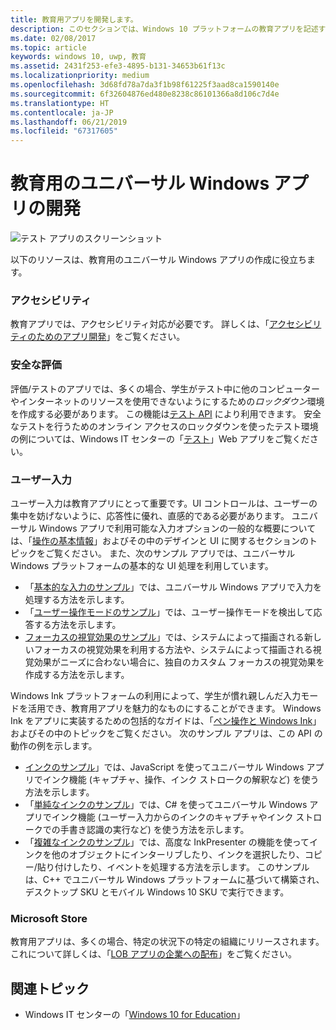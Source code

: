 ```yaml
---
title: 教育用アプリを開発します。
description: このセクションでは、Windows 10 プラットフォームの教育アプリを記述するときに利用できるユニバーサル Windows アプリのリソースについて説明します。
ms.date: 02/08/2017
ms.topic: article
keywords: windows 10, uwp, 教育
ms.assetid: 2431f253-efe3-4895-b131-34653b61f13c
ms.localizationpriority: medium
ms.openlocfilehash: 3d68fd78a7da3f1b98f61225f3aad8ca1590140e
ms.sourcegitcommit: 6f32604876ed480e8238c86101366a8d106c7d4e
ms.translationtype: HT
ms.contentlocale: ja-JP
ms.lasthandoff: 06/21/2019
ms.locfileid: "67317605"
---
```

# <a name="develop-universal-windows-apps-for-education"></a>教育用のユニバーサル Windows アプリの開発
![テスト アプリのスクリーンショット](images/take-a-test-screen-small.png)

以下のリソースは、教育用のユニバーサル Windows アプリの作成に役立ちます。

### <a name="accessibility"></a>アクセシビリティ
教育アプリでは、アクセシビリティ対応が必要です。 詳しくは、「[アクセシビリティのためのアプリ開発](https://developer.microsoft.com/windows/accessible-apps)」をご覧ください。


### <a name="secure-assessments"></a>安全な評価
評価/テストのアプリでは、多くの場合、学生がテスト中に他のコンピューターやインターネットのリソースを使用できないようにするための*ロックダウン*環境を作成する必要があります。 この機能は[テスト API](take-a-test-api.md) により利用できます。 安全なテストを行うためのオンライン アクセスのロックダウンを使ったテスト環境の例については、Windows IT センターの「[テスト](https://docs.microsoft.com/education/windows/take-tests-in-windows-10)」Web アプリをご覧ください。

### <a name="user-input"></a>ユーザー入力
ユーザー入力は教育アプリにとって重要です。UI コントロールは、ユーザーの集中を妨げないように、応答性に優れ、直感的である必要があります。 ユニバーサル Windows アプリで利用可能な入力オプションの一般的な概要については、「[操作の基本情報](https://docs.microsoft.com/windows/uwp/design/input/input-primer)」およびその中のデザインと UI に関するセクションのトピックをご覧ください。 また、次のサンプル アプリでは、ユニバーサル Windows プラットフォームの基本的な UI 処理を利用しています。
- 「[基本的な入力のサンプル](https://github.com/Microsoft/Windows-universal-samples/tree/master/Samples/BasicInput)」では、ユニバーサル Windows アプリで入力を処理する方法を示します。
- 「[ユーザー操作モードのサンプル](https://github.com/Microsoft/Windows-universal-samples/tree/master/Samples/UserInteractionMode)」では、ユーザー操作モードを検出して応答する方法を示します。
- [フォーカスの視覚効果のサンプル](https://github.com/Microsoft/Windows-universal-samples/tree/master/Samples/XamlFocusVisuals)」では、システムによって描画される新しいフォーカスの視覚効果を利用する方法や、システムによって描画される視覚効果がニーズに合わない場合に、独自のカスタム フォーカスの視覚効果を作成する方法を示します。

Windows Ink プラットフォームの利用によって、学生が慣れ親しんだ入力モードを活用でき、教育用アプリを魅力的なものにすることができます。 Windows Ink をアプリに実装するための包括的なガイドは、「[ペン操作と Windows Ink](https://docs.microsoft.com/windows/uwp/design/input/pen-and-stylus-interactions)」およびその中のトピックをご覧ください。 次のサンプル アプリは、この API の動作の例を示します。
- [インクのサンプル](https://github.com/Microsoft/Windows-universal-samples/tree/master/Samples/Ink)」では、JavaScript を使ってユニバーサル Windows アプリでインク機能 (キャプチャ、操作、インク ストロークの解釈など) を使う方法を示します。
- 「[単純なインクのサンプル](https://github.com/Microsoft/Windows-universal-samples/tree/master/Samples/SimpleInk)」では、C# を使ってユニバーサル Windows アプリでインク機能 (ユーザー入力からのインクのキャプチャやインク ストロークでの手書き認識の実行など) を使う方法を示します。
- 「[複雑なインクのサンプル](https://github.com/Microsoft/Windows-universal-samples/tree/master/Samples/ComplexInk)」では、高度な InkPresenter の機能を使ってインクを他のオブジェクトにインターリブしたり、インクを選択したり、コピー/貼り付けしたり、イベントを処理する方法を示します。 このサンプルは、C++ でユニバーサル Windows プラットフォームに基づいて構築され、デスクトップ SKU とモバイル Windows 10 SKU で実行できます。


### <a name="microsoft-store"></a>Microsoft Store
教育用アプリは、多くの場合、特定の状況下の特定の組織にリリースされます。 これについて詳しくは、「[LOB アプリの企業への配布](https://docs.microsoft.com/windows/uwp/publish/distribute-lob-apps-to-enterprises)」をご覧ください。

## <a name="related-topics"></a>関連トピック
- Windows IT センターの「[Windows 10 for Education](https://docs.microsoft.com/education/windows/index)」

